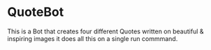 # QuoteBot
This is a Bot that creates four different Quotes written on beautiful & inspiring images it does all this on a single run commmand.  
